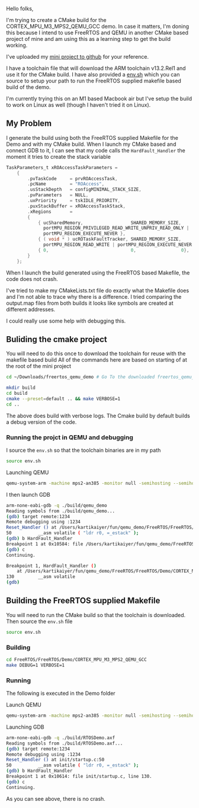 Hello folks,

I'm trying to create a CMake build for the CORTEX_MPU_M3_MPS2_QEMU_GCC demo. In case it matters, I'm doning this because
I intend to use FreeRTOS and QEMU in another CMake based project of mine and am using this as a learning step to get the 
build working.

I've uploaded my [mini project to github](https://github.com/KartikAiyer/freertos_qemu_demo) for your reference.

I have a toolchain file that will download the ARM toolchain v13.2.Rel1 and use it for the CMake build. 
I have also provided a [env.sh](./env.sh) which you can source to setup your path to run the FreeRTOS supplied
makefile based build of the demo. 

I'm currently trying this on an M1 based Macbook air but I've setup the build to work on Linux 
as well (though I haven't tried it on Linux).

## My Problem

I generate the build using both the FreeRTOS supplied Makefile for the Demo and with my CMake build.
When I launch my CMake based and connect GDB to it, I can see that my code calls the `HardFault_Handler`
the moment it tries to create the stack variable 
```c
TaskParameters_t xROAccessTaskParameters =
    {
        .pvTaskCode     = prvROAccessTask,
        .pcName         = "ROAccess",
        .usStackDepth   = configMINIMAL_STACK_SIZE,
        .pvParameters   = NULL,
        .uxPriority     = tskIDLE_PRIORITY,
        .puxStackBuffer = xROAccessTaskStack,
        .xRegions       =
        {
            { ucSharedMemory,                  SHARED_MEMORY_SIZE,
              portMPU_REGION_PRIVILEGED_READ_WRITE_UNPRIV_READ_ONLY |
              portMPU_REGION_EXECUTE_NEVER },
            { ( void * ) ucROTaskFaultTracker, SHARED_MEMORY_SIZE,
              portMPU_REGION_READ_WRITE | portMPU_REGION_EXECUTE_NEVER },
            { 0,                               0,                 0},
        }
    };
```
When I launch the build generated using the FreeRTOS based Makefile, the code does not crash.

I've tried to make my CMakeLists.txt file do exactly what the Makefile does and I'm not able to 
trace why there is a difference. I tried comparing the output.map files from both builds it looks
like symbols are created at different addresses. 

I could really use some help with debugging this. 


## Buliding the cmake project

You will need to do this once to download the toolchain for reuse with the makefile based build
All of the commands here are based on starting of at the root of the mini project

```bash
cd ~/Downloads/freertos_qemu_demo # Go To the downloaded freertos_qemu_demo folder
```

```bash
mkdir build
cd build
cmake --preset=default .. && make VERBOSE=1
cd ..
```
The above does build with verbose logs. The Cmake build by default builds a debug version of the 
code.

### Running the projct in QEMU and debugging

I source the `env.sh` so that the toolchain binaries are in my path
```bash
source env.sh
```
Launching QEMU

```bash
qemu-system-arm -machine mps2-an385 -monitor null -semihosting --semihosting-config enable=on,target=native -kernel ./build/qemu_demo -serial stdio -nographic -s -S
```

I then launch GDB

```bash
arm-none-eabi-gdb -q ./build/qemu_demo
Reading symbols from ./build/qemu_demo...
(gdb) target remote:1234
Remote debugging using :1234
Reset_Handler () at /Users/kartikaiyer/fun/qemu_demo/FreeRTOS/FreeRTOS/Demo/CORTEX_MPU_M3_MPS2_QEMU_GCC/init/startup.c:50
50          __asm volatile ( "ldr r0, =_estack" );
(gdb) b HardFault_Handler
Breakpoint 1 at 0x10584: file /Users/kartikaiyer/fun/qemu_demo/FreeRTOS/FreeRTOS/Demo/CORTEX_MPU_M3_MPS2_QEMU_GCC/init/startup.c, line 130.
(gdb) c
Continuing.

Breakpoint 1, HardFault_Handler ()
    at /Users/kartikaiyer/fun/qemu_demo/FreeRTOS/FreeRTOS/Demo/CORTEX_MPU_M3_MPS2_QEMU_GCC/init/startup.c:130
130         __asm volatile
(gdb)
```

## Building the FreeRTOS supplied Makefile

You will need to run the CMake build so that the toolchain is downloaded. Then source the `env.sh` file

```bash
source env.sh
```
### Building

```bash
cd FreeRTOS/FreeRTOS/Demo/CORTEX_MPU_M3_MPS2_QEMU_GCC
make DEBUG=1 VERBOSE=1
```

### Running
The following is executed in the Demo folder

Launch QEMU

```bash
qemu-system-arm -machine mps2-an385 -monitor null -semihosting --semihosting-config enable=on,target=native -kernel ./build/RTOSDemo.axf -serial stdio -nographic -s -S
```

Launching GDB

```bash
arm-none-eabi-gdb -q ./build/RTOSDemo.axf
Reading symbols from ./build/RTOSDemo.axf...
(gdb) target remote:1234
Remote debugging using :1234
Reset_Handler () at init/startup.c:50
50          __asm volatile ( "ldr r0, =_estack" );
(gdb) b HardFault_Handler
Breakpoint 1 at 0x10614: file init/startup.c, line 130.
(gdb) c
Continuing.
```
As you can see above, there is no crash.
